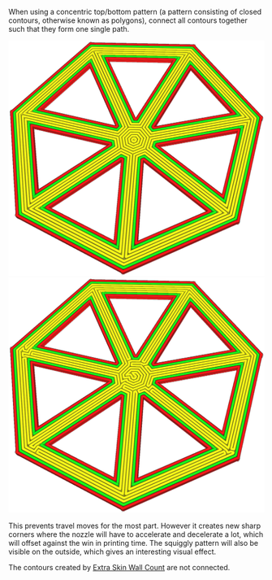 When using a concentric top/bottom pattern (a pattern consisting of closed contours, otherwise known as polygons), connect all contours together such that they form one single path.

![Naive concentric pattern](images/connect_skin_polygons_original.png)
![All contours get connected to form one curve](images/connect_skin_polygons_enabled.png)

This prevents travel moves for the most part. However it creates new sharp corners where the nozzle will have to accelerate and decelerate a lot, which will offset against the win in printing time. The squiggly pattern will also be visible on the outside, which gives an interesting visual effect.

The contours created by [Extra Skin Wall Count](skin_outline_count) are not connected.